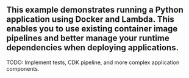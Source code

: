 ## This example demonstrates running a Python application using Docker and Lambda. This enables you to use existing container image pipelines and better manage your runtime dependencies when deploying applications.

TODO: Implement tests, CDK pipeline, and more complex application components.
